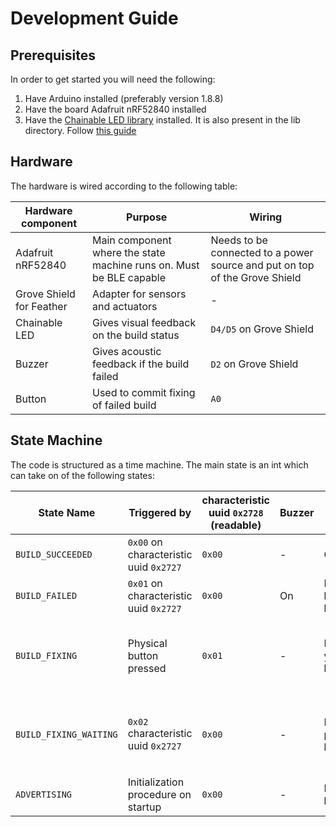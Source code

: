 # Development Guide
## Prerequisites
In order to get started you will need the following:
1) Have Arduino installed (preferably version 1.8.8)
2) Have the board Adafruit nRF52840 installed
3) Have the [Chainable LED library](https://github.com/pjpmarques/ChainableLED) installed. It is also present in the lib directory. Follow [this guide](http://wiki.seeedstudio.com/How_to_install_Arduino_Library/)

## Hardware
The hardware is wired according to the following table:

Hardware component | Purpose | Wiring
------------------ | ------- | ------
Adafruit nRF52840  | Main component where the state machine runs on. Must be BLE capable | Needs to be connected to a power source and put on top of the Grove Shield
Grove Shield for Feather | Adapter for sensors and actuators | -
Chainable LED | Gives visual feedback on the build status | `D4/D5` on Grove Shield
Buzzer | Gives acoustic feedback if the build failed | `D2` on Grove Shield
Button | Used to commit fixing of failed build | `A0`

## State Machine
The code is structured as a time machine. The main state is an int which can take on of the following states:

State Name | Triggered by | characteristic uuid `0x2728` (readable) | Buzzer | Light Bulb | Description 
---------- | ------------ | ------------------------------------------- | ------ | ---------- | -----------
`BUILD_SUCCEEDED`  | `0x00` on characteristic uuid `0x2727` | `0x00` | - | Green | Indicates that the las build was successful
`BUILD_FAILED` | `0x01` on characteristic uuid `0x2727` | `0x00` | On | Red blue blinking | Indicates that the last build failed
`BUILD_FIXING` | Physical button pressed | `0x01` | - | Different yellow blinking | Indicates that the user is working on the build (all other build monitors are in the state `BUILD_FIXING_WAITING`)
`BUILD_FIXING_WAITING` | `0x02` characteristic uuid `0x2727` | `0x00` | - | Different purple blinking | Indicates that someone else is working on the build (one other build monitor is in the state `BUILD_FIXING`)
`ADVERTISING`  | Initialization procedure on startup | `0x00` | - | Blue blinking | Indicates that build monitor waits for a central to connect
